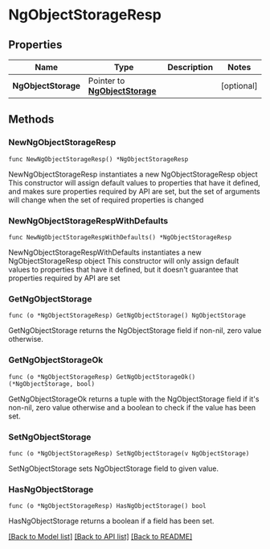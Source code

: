 # NgObjectStorageResp

## Properties

Name | Type | Description | Notes
------------ | ------------- | ------------- | -------------
**NgObjectStorage** | Pointer to [**NgObjectStorage**](NgObjectStorage.md) |  | [optional] 

## Methods

### NewNgObjectStorageResp

`func NewNgObjectStorageResp() *NgObjectStorageResp`

NewNgObjectStorageResp instantiates a new NgObjectStorageResp object
This constructor will assign default values to properties that have it defined,
and makes sure properties required by API are set, but the set of arguments
will change when the set of required properties is changed

### NewNgObjectStorageRespWithDefaults

`func NewNgObjectStorageRespWithDefaults() *NgObjectStorageResp`

NewNgObjectStorageRespWithDefaults instantiates a new NgObjectStorageResp object
This constructor will only assign default values to properties that have it defined,
but it doesn't guarantee that properties required by API are set

### GetNgObjectStorage

`func (o *NgObjectStorageResp) GetNgObjectStorage() NgObjectStorage`

GetNgObjectStorage returns the NgObjectStorage field if non-nil, zero value otherwise.

### GetNgObjectStorageOk

`func (o *NgObjectStorageResp) GetNgObjectStorageOk() (*NgObjectStorage, bool)`

GetNgObjectStorageOk returns a tuple with the NgObjectStorage field if it's non-nil, zero value otherwise
and a boolean to check if the value has been set.

### SetNgObjectStorage

`func (o *NgObjectStorageResp) SetNgObjectStorage(v NgObjectStorage)`

SetNgObjectStorage sets NgObjectStorage field to given value.

### HasNgObjectStorage

`func (o *NgObjectStorageResp) HasNgObjectStorage() bool`

HasNgObjectStorage returns a boolean if a field has been set.


[[Back to Model list]](../README.md#documentation-for-models) [[Back to API list]](../README.md#documentation-for-api-endpoints) [[Back to README]](../README.md)


